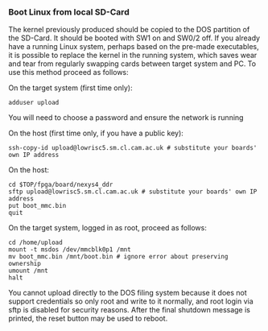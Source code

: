 
### Boot Linux from local SD-Card

The kernel previously produced should be copied to the DOS partition of the SD-Card. It should be booted
with SW1 on and SW0/2 off. If you already have a running Linux system, perhaps based on the pre-made
executables, it is possible to replace the kernel in the running system, which saves wear and tear from
regularly swapping cards between target system and PC. To use this method proceed as follows:

On the target system (first time only):

    adduser upload

You will need to choose a password and ensure the network is running

On the host (first time only, if you have a public key):

    ssh-copy-id upload@lowrisc5.sm.cl.cam.ac.uk # substitute your boards' own IP address

On the host:

    cd $TOP/fpga/board/nexys4_ddr
    sftp upload@lowrisc5.sm.cl.cam.ac.uk # substitute your boards' own IP address
    put boot_mmc.bin
    quit

On the target system, logged in as root, proceed as follows:

    cd /home/upload
    mount -t msdos /dev/mmcblk0p1 /mnt
    mv boot_mmc.bin /mnt/boot.bin # ignore error about preserving ownership
    umount /mnt
    halt

You cannot upload directly to the DOS filing system because it does not support credentials so only
root and write to it normally, and root login via sftp is disabled for security reasons. After the final
shutdown message is printed, the reset button may be used to reboot.
